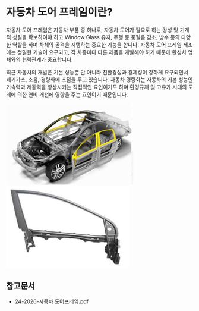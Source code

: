 # 자동차 도어 프레임이란?

자동차 도어 프레임은 자동차 부품 중 하나로, 자동차 도어가 필요로 하는 강성 및 기계적 성질을 확보하여야 하고 Window Glass 유지, 주행 중 풍절음 감소, 방수 등의 다양한 역할을 하며 차체의 골격을 지탱하는 중요한 기능을 합니다.
자동차 도어 프레임 제조에는 정밀한 기술이 요구되고, 각 차종마다 다른 제품을 개발해야 하기 때문에 완성차 업체와의 협력관계가 중요합니다.
 
최근 자동차의 개발은 기본 성능뿐 만 아니라 친환경성과 경제성이 강하게 요구되면서 배기가스, 소음, 경량화에 초점을 두고 있습니다.
자동차 경량화는 자동차의 기본 성능인 가속력과 제동력을 향상시키는 직접적인 요인이기도 하며 환경규제 및 고유가 시대의 도래에 의한 연비 개선에 영향을 주는 요인이기 때문입니다.

![전체_자동차에서의_도어_프레임](./images/도어프레임_Q1_1_1.PNG)
![도어_프레임(Skin_Type)](./images/도어프레임_Q1_1_1_.PNG)

## 참고문서 
- 24-2026-자동차 도어프레임.pdf